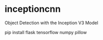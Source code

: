# inceptioncnn
Object Detection with the Inception V3 Model

  pip install flask tensorflow numpy pillow
